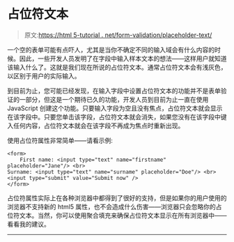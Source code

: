 # 占位符文本

> 原文:[https://html 5-tutorial . net/form-validation/placeholder-text/](https://html5-tutorial.net/form-validation/placeholder-text/)

一个空的表单可能有点吓人，尤其是当你不确定不同的输入域会有什么内容的时候。因此，一些开发人员发明了在字段中输入样本文本的想法——这样用户就知道该输入什么了。这就是我们现在所说的占位符文本。通常占位符文本会有浅灰色，以区别于用户的实际输入。

到目前为止，您可能已经发现，在输入字段中设置占位符文本的功能并不是表单验证的一部分，但这是一个期待已久的功能，开发人员到目前为止一直在使用 JavaScript 创建这个功能。只要输入字段为空且没有焦点，占位符文本就会显示在该字段中。只要您单击该字段，占位符文本就会消失，如果您没有在该字段中键入任何内容，占位符文本就会在该字段不再成为焦点时重新出现。

使用占位符属性非常简单——请看示例:

```
<form>
	First name: <input type="text" name="firstname" placeholder="Jane"/> <br>
Surname: <input type="text" name="surname" placeholder="Doe"/> <br>
<input type="submit" value="Submit now" />
</form>
```

占位符属性实际上在各种浏览器中都得到了很好的支持，但是如果你的用户使用的浏览器不支持新的 html5 属性，也不会造成什么伤害——浏览器只会忽略你的占位符文本。当然，你可以使用聚合填充来确保占位符文本显示在所有浏览器中——看看我的建议。

* * *